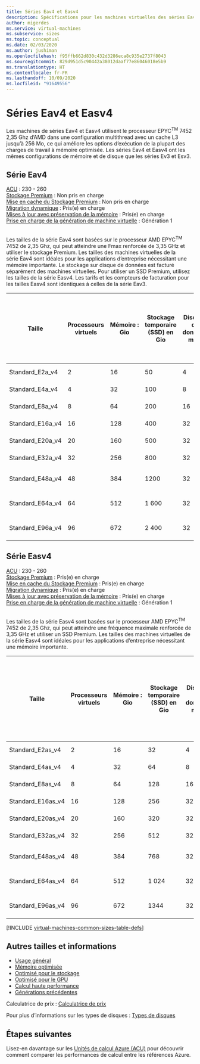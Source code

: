 ```yaml
---
title: Séries Eav4 et Easv4
description: Spécifications pour les machines virtuelles des séries Eav4 et Easv4.
author: migerdes
ms.service: virtual-machines
ms.subservice: sizes
ms.topic: conceptual
ms.date: 02/03/2020
ms.author: jushiman
ms.openlocfilehash: f95ffb662d830c432d3286eca8c935e2737f8043
ms.sourcegitcommit: 829d951d5c90442a38012daaf77e86046018e5b9
ms.translationtype: HT
ms.contentlocale: fr-FR
ms.lasthandoff: 10/09/2020
ms.locfileid: "91649556"
---
```

# <a name="eav4-and-easv4-series"></a>Séries Eav4 et Easv4

Les machines de séries Eav4 et Easv4 utilisent le processeur EPYC<sup>TM</sup> 7452 2,35 Ghz d’AMD dans une configuration multithread avec un cache L3 jusqu’à 256 Mo, ce qui améliore les options d’exécution de la plupart des charges de travail à mémoire optimisée. Les séries Eav4 et Easv4 ont les mêmes configurations de mémoire et de disque que les séries Ev3 et Esv3.

## <a name="eav4-series"></a>Série Eav4

[ACU](acu.md) : 230 - 260<br>
[Stockage Premium](premium-storage-performance.md) : Non pris en charge<br>
[Mise en cache du Stockage Premium](premium-storage-performance.md) : Non pris en charge<br>
[Migration dynamique](maintenance-and-updates.md) : Pris(e) en charge<br>
[Mises à jour avec préservation de la mémoire](maintenance-and-updates.md) : Pris(e) en charge<br>
[Prise en charge de la génération de machine virtuelle](generation-2.md) : Génération 1<br>
<br>

Les tailles de la série Eav4 sont basées sur le processeur AMD EPYC<sup>TM</sup> 7452 de 2,35 Ghz, qui peut atteindre une Fmax renforcée de 3,35 GHz et utiliser le stockage Premium. Les tailles des machines virtuelles de la série Eav4 sont idéales pour les applications d’entreprise nécessitant une mémoire importante. Le stockage sur disque de données est facturé séparément des machines virtuelles. Pour utiliser un SSD Premium, utilisez les tailles de la série Easv4. Les tarifs et les compteurs de facturation pour les tailles Easv4 sont identiques à celles de la série Eav3.

| Taille | Processeurs virtuels | Mémoire : Gio | Stockage temporaire (SSD) en Gio | Disques de données max. | Débit de stockage temporaire max. : IOPS / MBps en lecture / MBps en écriture | Nombre max de cartes réseau | Bande passante réseau attendue (Mbit/s) |
| -----|-----|-----|-----|-----|-----|-----|-----|
| Standard\_E2a\_v4|2|16|50|4|3000 / 46 / 23|2 | 1 000 |
| Standard\_E4a\_v4|4|32|100|8|6000 / 93 / 46|2 | 2000 |
| Standard\_E8a\_v4|8|64|200|16|12000 / 187 / 93|4 | 4000 |
| Standard\_E16a\_v4|16|128|400|32|24000 / 375 / 187|8 | 8000 |
| Standard\_E20a\_v4|20|160|500|32|30000 / 468 / 234|8 | 10000 |
| Standard\_E32a\_v4|32|256|800|32|48000 / 750 / 375|8 | 16000 |
| Standard\_E48a\_v4|48|384|1200|32|96000 / 1000 (500)|8 | 24 000 |
| Standard\_E64a\_v4|64|512|1 600|32|96000 / 1000 (500)|8 | 30000 |
| Standard\_E96a\_v4|96|672|2 400|32|96000 / 1000 (500)|8 | 30000 |

## <a name="easv4-series"></a>Série Easv4

[ACU](acu.md) : 230 - 260<br>
[Stockage Premium](premium-storage-performance.md) : Pris(e) en charge<br>
[Mise en cache du Stockage Premium](premium-storage-performance.md) : Pris(e) en charge<br>
[Migration dynamique](maintenance-and-updates.md) : Pris(e) en charge<br>
[Mises à jour avec préservation de la mémoire](maintenance-and-updates.md) : Pris(e) en charge<br>
[Prise en charge de la génération de machine virtuelle](generation-2.md) : Génération 1<br>
<br>

Les tailles de la série Easv4 sont basées sur le processeur AMD EPYC<sup>TM</sup> 7452 de 2,35 Ghz, qui peut atteindre une fréquence maximale renforcée de 3,35 GHz et utiliser un SSD Premium. Les tailles des machines virtuelles de la série Easv4 sont idéales pour les applications d’entreprise nécessitant une mémoire importante.

| Taille | Processeurs virtuels | Mémoire : Gio | Stockage temporaire (SSD) en Gio | Disques de données max. | Débit de stockage temporaire et mis en cache max. : IOPS / MBps (taille du cache en Gio) | Débit du disque non mis en cache max. : IOPS / MBps | Nombre max de cartes réseau | Bande passante réseau attendue (Mbits/s) |
|-----|-----|-----|-----|-----|-----|-----|-----|-----|
| Standard_E2as_v4|2|16|32|4|4000 / 32 (50)|3200 / 48|2 | 1 000 |
| Standard_E4as_v4|4|32|64|8|8000 / 64 (100)|6400 / 96|2 | 2000 |
| Standard_E8as_v4|8|64|128|16|16000 / 128 (200)|12800 / 192|4 | 4000 |
| Standard_E16as_v4|16|128|256|32|32 000 / 255 (400)|25600 / 384|8 | 8000 |
| Standard_E20as_v4|20|160|320|32|40000 / 320 (500)|32000 / 480|8 | 10000 |
| Standard_E32as_v4|32|256|512|32|64 000 / 510 (800)|51200 / 768|8 | 16000 |
| Standard_E48as_v4|48|384|768|32|96000 / 1020 (1200)|76800 / 1148|8 | 24 000 |
| Standard_E64as_v4|64|512|1 024|32|128000 / 1020 (1600)|80000 / 1200|8 | 30000 |
| Standard_E96as_v4|96|672|1344|32|192000 / 1020 (2400)|80000 / 1200|8 | 30000 |

[!INCLUDE [virtual-machines-common-sizes-table-defs](../../includes/virtual-machines-common-sizes-table-defs.md)]

## <a name="other-sizes-and-information"></a>Autres tailles et informations

- [Usage général](sizes-general.md)
- [Mémoire optimisée](sizes-memory.md)
- [Optimisé pour le stockage](sizes-storage.md)
- [Optimisé pour le GPU](sizes-gpu.md)
- [Calcul haute performance](sizes-hpc.md)
- [Générations précédentes](sizes-previous-gen.md)

Calculatrice de prix : [Calculatrice de prix](https://azure.microsoft.com/pricing/calculator/)

Pour plus d’informations sur les types de disques : [Types de disques](./disks-types.md#ultra-disk)

## <a name="next-steps"></a>Étapes suivantes

Lisez-en davantage sur les [Unités de calcul Azure (ACU)](acu.md) pour découvrir comment comparer les performances de calcul entre les références Azure.
